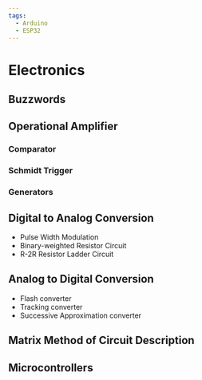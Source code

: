 ```yaml
---
tags:
  - Arduino
  - ESP32
---
```


# Electronics

## Buzzwords

<Buzzword text="SPI"/>
<Buzzword text="I2C"/>
<Buzzword text="Ethernet"/>
<Buzzword text="CAN"/>
<Buzzword text="Arduino"/>
<Buzzword text="ESP32"/>
<Buzzword text="FPGA"/>
<Buzzword text="Operational Amplifier"/>
<Buzzword text="ADC"/>
<Buzzword text="DAC"/>
<Buzzword text="Transfer Functions"/>

## Operational Amplifier

### Comparator

### Schmidt Trigger

### Generators

## Digital to Analog Conversion

- Pulse Width Modulation
- Binary-weighted Resistor Circuit
- R-2R Resistor Ladder Circuit

## Analog to Digital Conversion

- Flash converter
- Tracking converter
- Successive Approximation converter

## Matrix Method of Circuit Description

## Microcontrollers

